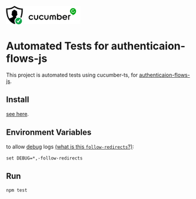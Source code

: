 <img src="images/auth-flows.ico" height="50px" /> <img src="images/cucumber-logo.png" height="50px" />


# Automated Tests for authenticaion-flows-js

This project is automated tests using cucumber-ts, for [authenticaion-flows-js](https://github.com/OhadR/authentication-flows-js).

## Install

[see here](https://github.com/OhadR/automation-cucumber.js).


## Environment Variables

to allow [debug](https://www.npmjs.com/package/debug) logs [(what is this `follow-redirects`?)](#follow-redirects):

    set DEBUG=*,-follow-redirects
    
## Run

    npm test

